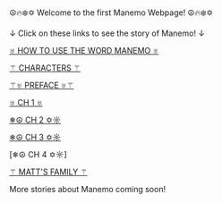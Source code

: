 ☮️🔥❄️✡️ Welcome to the first Manemo Webpage! ☮️🔥❄️✡️

↓ Click on these links to see the story of Manemo! ↓

[♅ HOW TO USE THE WORD MANEMO ♅](README.md)

[⚚ CHARACTERS ⚚](character.md)

[⚚♅ PREFACE ♅⚚](preface.md)

[♅ CH 1 ♅](chapter1.md)

[❄☮ CH 2 ✡☼](chapter2.md)

[❄☮ CH 3 ✡☼](chapter3.md)

[❄☮ CH 4 ✡☼]

[⚚ MATT'S FAMILY ⚚](mattkids.md)

More stories about Manemo coming soon!
